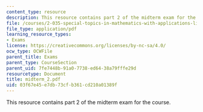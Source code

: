 ```yaml
---
content_type: resource
description: This resource contains part 2 of the midterm exam for the course.
file: /courses/2-035-special-topics-in-mathematics-with-applications-linear-algebra-and-the-calculus-of-variations-spring-2007/03f67e45e7db73cfb361cd210a01389f_midterm_2.pdf
file_type: application/pdf
learning_resource_types:
- Exams
license: https://creativecommons.org/licenses/by-nc-sa/4.0/
ocw_type: OCWFile
parent_title: Exams
parent_type: CourseSection
parent_uid: 7fe7448b-91a0-7738-ed64-38a79fffe29d
resourcetype: Document
title: midterm_2.pdf
uid: 03f67e45-e7db-73cf-b361-cd210a01389f
---
```

This resource contains part 2 of the midterm exam for the course.